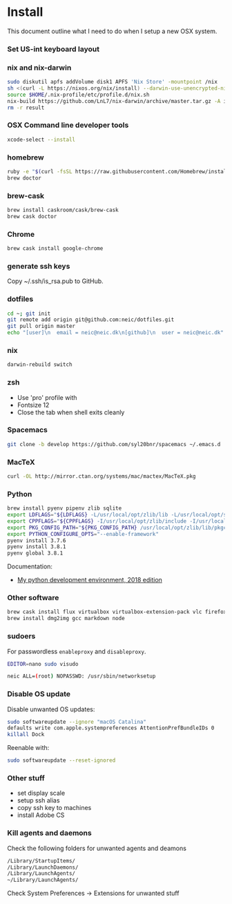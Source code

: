 # Install
This document outline what I need to do when I setup a new OSX
system.

### Set US-int keyboard layout


### nix and nix-darwin
``` sh
sudo diskutil apfs addVolume disk1 APFS 'Nix Store' -mountpoint /nix
sh <(curl -L https://nixos.org/nix/install) --darwin-use-unencrypted-nix-store-volume
source $HOME/.nix-profile/etc/profile.d/nix.sh
nix-build https://github.com/LnL7/nix-darwin/archive/master.tar.gz -A installer ./result/bin/darwin-installer
rm -r result
```


### OSX Command line developer tools
```sh
xcode-select --install
```


### homebrew
```sh
ruby -e "$(curl -fsSL https://raw.githubusercontent.com/Homebrew/install/master/install)"
brew doctor
```

### brew-cask
```sh
brew install caskroom/cask/brew-cask
brew cask doctor
```

### Chrome
```sh
brew cask install google-chrome
```

### generate ssh keys
Copy ~/.ssh/is_rsa.pub to GitHub.

### dotfiles
```sh
cd ~; git init
git remote add origin git@github.com:neic/dotfiles.git
git pull origin master
echo "[user]\n  email = neic@neic.dk\n[github]\n  user = neic@neic.dk" > .gitconfig
```

### nix

``` sh
darwin-rebuild switch
```

### zsh

- Use 'pro' profile with
 - Fontsize 12
 - Close the tab when shell exits cleanly

### Spacemacs
```sh
git clone -b develop https://github.com/syl20bnr/spacemacs ~/.emacs.d
```

### MacTeX
```sh
curl -OL http://mirror.ctan.org/systems/mac/mactex/MacTeX.pkg
```

### Python
``` sh
brew install pyenv pipenv zlib sqlite
export LDFLAGS="${LDFLAGS} -L/usr/local/opt/zlib/lib -L/usr/local/opt/sqlite/lib"
export CPPFLAGS="${CPPFLAGS} -I/usr/local/opt/zlib/include -I/usr/local/opt/sqlite/include"
export PKG_CONFIG_PATH="${PKG_CONFIG_PATH} /usr/local/opt/zlib/lib/pkgconfig /usr/local/opt/sqlite/lib/pkgconfig"
export PYTHON_CONFIGURE_OPTS="--enable-framework"
pyenv install 3.7.6
pyenv install 3.8.1
pyenv global 3.8.1
```
Documentation:
- [My python development environment, 2018 edition](https://jacobian.org/writing/python-environment-2018/)


### Other software
```sh
brew cask install flux virtualbox virtualbox-extension-pack vlc firefox thunderbird duet wireshark java docker
brew install dmg2img gcc markdown node
```

### sudoers

For passwordless `enableproxy` and `disableproxy`.

``` sh
EDITOR=nano sudo visudo

neic ALL=(root) NOPASSWD: /usr/sbin/networksetup
```

### Disable OS update
Disable unwanted OS updates:

``` sh
sudo softwareupdate --ignore "macOS Catalina"
defaults write com.apple.systempreferences AttentionPrefBundleIDs 0
killall Dock
```

Reenable with:
``` sh
sudo softwareupdate --reset-ignored
```


### Other stuff

- set display scale
- setup ssh alias
- copy ssh key to machines
- install Adobe CS


### Kill agents and daemons
Check the following folders for unwanted agents and deamons
``` sh
/Library/StartupItems/
/Library/LaunchDaemons/
/Library/LaunchAgents/
~/Library/LaunchAgents/
```

Check System Preferences -> Extensions for unwanted stuff

<!---
Local Variables:
mode: gfm
End:
-->
